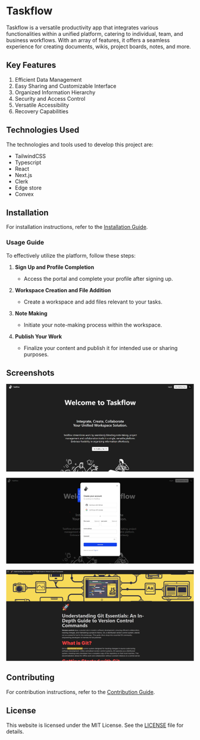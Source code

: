 # Taskflow

Taskflow is a versatile productivity app that integrates various functionalities within a unified platform, catering to individual, team, and business workflows. With an array of features, it offers a seamless experience for creating documents, wikis, project boards, notes, and more.

## Key Features

1. Efficient Data Management
2. Easy Sharing and Customizable Interface
3. Organized Information Hierarchy
4. Security and Access Control
5. Versatile Accessibility
6. Recovery Capabilities

## Technologies Used

The technologies and tools used to develop this project are:

- TailwindCSS
- Typescript
- React
- Next.js
- Clerk
- Edge store
- Convex

## Installation

For installation instructions, refer to the [Installation Guide](./INSTALLATION.md).

### Usage Guide

To effectively utilize the platform, follow these steps:

1. **Sign Up and Profile Completion**

   - Access the portal and complete your profile after signing up.

2. **Workspace Creation and File Addition**

   - Create a workspace and add files relevant to your tasks.

3. **Note Making**

   - Initiate your note-making process within the workspace.

4. **Publish Your Work**
   - Finalize your content and publish it for intended use or sharing purposes.

## Screenshots

![Homepage](./public/assests/Homepage.jpg)

![Authentication](./public/assests/Auth.jpg)

![Workspace](./public/assests/Workspace.jpg)

## Contributing

For contribution instructions, refer to the [Contribution Guide](./CONTRIBUTION.md).

## License

This website is licensed under the MIT License. See the [LICENSE](LICENSE) file for details.


